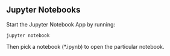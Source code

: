 ## Jupyter Notebooks

Start the Jupyter Notebook App by running:

```jupyter notebook```


Then pick a notebook (*.ipynb) to open the particular notebook.